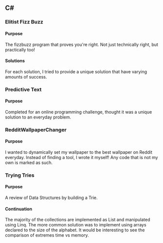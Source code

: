 ## C#
### Elitist Fizz Buzz
#### Purpose
The fizzbuzz program that proves you're right. Not just technically right, but practically too!
#### Solutions
For each solution, I tried to provide a unique solution that have varying amounts of success.

### Predictive Text
#### Purpose
Completed for an online programming challenge, thought it was a unique solution to an everyday problem.

### RedditWallpaperChanger
#### Purpose
I wanted to dynamically set my wallpaper to the best wallpaper on Reddit everyday. Instead of finding a tool, I wrote it myself! Any code that is not my own is marked as such.

### Trying Tries
#### Purpose
A review of Data Structures by building a Trie.
#### Continuation
The majority of the collections are implemented as List and manipulated using Linq. The more common solution
was to implement using arrays declared to the size of the alphabet. It would be interesting to see the comparison
of extremes time vs memory.